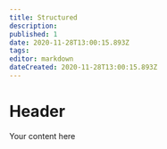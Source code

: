 ```yaml
---
title: Structured
description: 
published: 1
date: 2020-11-28T13:00:15.893Z
tags: 
editor: markdown
dateCreated: 2020-11-28T13:00:15.893Z
---
```


# Header
Your content here